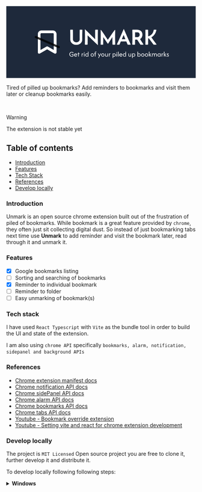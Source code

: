 <img src="./public/readme/unmark-readme-banner.png" alt="unmark your piled up bookmarks" />

<br />

Tired of pilled up bookmarks? Add reminders to bookmarks and visit them later or cleanup bookmarks easily.

<br />

> [!Warning]
>
> The extension is not stable yet

## Table of contents

- [Introduction](#introduction)
- [Features](#features)
- [Tech Stack](#tech-stack)
- [References](#references)
- [Develop locally](#develop-locally)

### Introduction

Unmark is an open source chrome extension built out of the frustration of piled of bookmarks. While bookmark is a great feature provided by `chrome`, they often just sit collecting digital dust. So instead of just bookmarking tabs next time use **Unmark** to add reminder and visit the bookmark later, read through it and unmark it.

### Features

- [x] Google bookmarks listing
- [ ] Sorting and searching of bookmarks
- [x] Reminder to individual bookmark
- [ ] Reminder to folder
- [ ] Easy unmarking of bookmark(s)

### Tech stack

I have used `React Typescript` with `Vite` as the bundle tool in order to build the UI and state of the extension.

I am also using `chrome API` specifically `bookmarks, alarm, notification, sidepanel and background APIs`

### References

- [Chrome extension manifest docs](https://developer.chrome.com/docs/extensions/reference/manifest)
- [Chrome notification API docs](https://developer.chrome.com/docs/extensions/reference/api/notifications)
- [Chrome sidePanel API docs](https://developer.chrome.com/docs/extensions/reference/api/sidePanel)
- [Chrome alarm API docs](https://developer.chrome.com/docs/extensions/reference/api/alarms)
- [Chrome bookmarks API docs](https://developer.chrome.com/docs/extensions/reference/api/bookmarks)
- [Chrome tabs API docs](https://developer.chrome.com/docs/extensions/reference/api/tabs)
- [Youtube - Bookmark override extension](https://youtu.be/eN_tMfGMD5E?si=1IKYhpPCZwBc1ef5)
- [Youtube - Setting vite and react for chrome extension development](https://www.youtube.com/watch?v=xOf0laMjKnM)

### Develop locally

The project is `MIT Licensed` Open source project you are free to clone it, further develop it and distribute it.

To develop locally following following steps:

<details>
  <summary><b>Windows</b></summary>

- Clone the project

```terminal
git clone https://github.com/alsongarbuja/unmark.git
```

- Cd into the project and install dependencies

```shell
cd unmark && pnpm install
```

> [!Note]
>
> Development command is currently being worked on

- Build the project

```shell
pnpm build
```

- Load the build folder into chrome extension which you can do by following the steps in the [chrome extention getting started docs](https://developer.chrome.com/docs/extensions/get-started/tutorial/hello-world)

</details>
